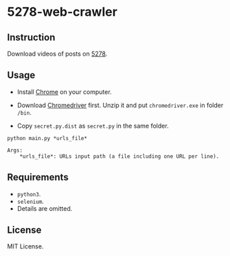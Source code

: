 # 5278-web-crawler

## Instruction

Download videos of posts on [5278](http://www.5278.cc/forum.php?gid=22).

## Usage

-   Install [Chrome](https://www.google.com/chrome/?brand=CHBD&gclid=Cj0KCQjwl8XtBRDAARIsAKfwtxD53tG_IZsUcMuwakYR968gH06p6R_lylXat2cj_Z1_JzBYpBcHFOAaAideEALw_wcB&gclsrc=aw.ds) on your computer.

-   Download [Chromedriver](https://chromedriver.chromium.org/downloads) first. Unzip it and put `chromedriver.exe` in folder `/bin`. 

-   Copy `secret.py.dist` as `secret.py` in the same folder.

```
python main.py *urls_file*
    
Args:
    *urls_file*: URLs input path (a file including one URL per line).
```

## Requirements

-   `python3`.
-   `selenium`.
-    Details are omitted.

## License

MIT License.
